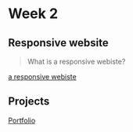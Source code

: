 # Week 2

## Responsive website

> What is a responsive webiste?

[a responsive webiste](../materials/responsive.md)

## Projects

[Portfolio](../deliverables/portfolio.md)
